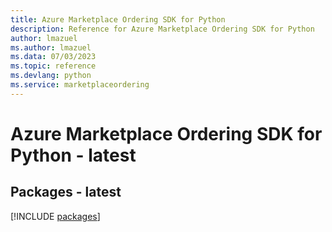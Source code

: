 ```yaml
---
title: Azure Marketplace Ordering SDK for Python
description: Reference for Azure Marketplace Ordering SDK for Python
author: lmazuel
ms.author: lmazuel
ms.data: 07/03/2023
ms.topic: reference
ms.devlang: python
ms.service: marketplaceordering
---
```

# Azure Marketplace Ordering SDK for Python - latest
## Packages - latest
[!INCLUDE [packages](marketplace-ordering-index.md)]